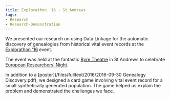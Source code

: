 ```yaml
---
title: Explorathon '16 - St Andrews
tags:
- Research
- Research-Demonstration
---
```


We presented our research on using Data Linkage for the automatic discovery of genealogies from historical vital event records at the [Explorathon '16](http://www.explorathon.co.uk/standrews) event.

The event was held at the fantastic [Byre Theatre](http://byretheatre.com/) in St Andrews to celebrate
[European Researchers’ Night](http://ec.europa.eu/research/researchersnight/index_en.htm).

In addition to a [poster](/files/fulltext/2016/2016-09-30 Genealogy Discovery.pdf), we designed a card game involving vital event record for a small synthetically generated population.
The game helped us explain the problem and demonstrated the challenges we face.

